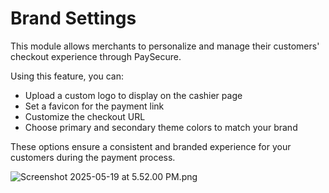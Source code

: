 # Brand Settings

This module allows merchants to personalize and manage their customers' checkout experience through PaySecure.

Using this feature, you can:

- Upload a custom logo to display on the cashier page
- Set a favicon for the payment link
- Customize the checkout URL
- Choose primary and secondary theme colors to match your brand

These options ensure a consistent and branded experience for your customers during the payment process.

![Screenshot 2025-05-19 at 5.52.00 PM.png](/img/Screenshot_2025-05-19_at_5.52.00_PM.png)